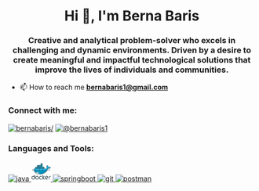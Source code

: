 <h1 align="center">Hi 👋, I'm Berna Baris</h1>
<h3 align="center">Creative and analytical problem-solver who excels in challenging and dynamic environments. Driven by a desire to create meaningful and impactful technological solutions that improve the lives of individuals and communities. 
</h3>

- 📫 How to reach me **bernabaris1@gmail.com**

<h3 align="left">Connect with me:</h3>
<p align="left">
<a href="https://linkedin.com/in/bernabaris/" target="blank"><img align="center" src="https://cdn.jsdelivr.net/npm/simple-icons@3.0.1/icons/linkedin.svg" alt="bernabaris/" height="30" width="40" /></a>
<a href="https://medium.com/@bernabaris1" target="blank"><img align="center" src="https://cdn.jsdelivr.net/npm/simple-icons@3.0.1/icons/medium.svg" alt="@bernabaris1" height="30" width="40" /></a>
</p>

<h3 align="left">Languages and Tools:</h3>
<p align="left"> 
  <a href="https://java.com/" target="_blank"> <img src="https://www.vectorlogo.zone/logos/java/java-icon.svg" alt ="java" width="40" height="40" /> </a>
  <a href="https://www.docker.com/" target="_blank"> <img src="https://raw.githubusercontent.com/devicons/devicon/master/icons/docker/docker-original-wordmark.svg" alt="docker" width="40" height="40"/> </a>
  <a href="https://spring.com/" target="_blank"> <img src="https://user-images.githubusercontent.com/25181517/183891303-41f257f8-6b3d-487c-aa56-c497b880d0fb.png" alt ="springboot" width="40" height="40" /> </a>
  <a href="https://git-scm.com/" target="_blank"> <img src="https://www.vectorlogo.zone/logos/git-scm/git-scm-icon.svg" alt="git" width="40" height="40"/> </a>
  <a href="https://postman.com" target="_blank"> <img src="https://www.vectorlogo.zone/logos/getpostman/getpostman-icon.svg" alt="postman" width="40" height="40"/>  </p>

